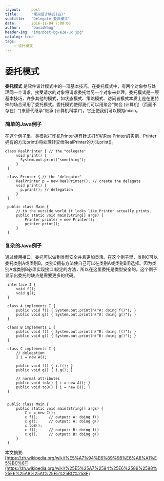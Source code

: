 ```yaml
---
layout:     post
title:      "常用设计模式(四)"
subtitle:   "Delegate 委派模式"
date:       2016-11-04 7:00:00
author:     "DavidWang"
header-img: "img/post-bg-e2e-ux.jpg"
catalog: true
tags:
    - 设计模式
--- 
```


# 委托模式

**委托模式** 是软件设计模式中的一项基本技巧。在委托模式中，有两个对象参与处理同一个请求，接受请求的对象将请求委托给另一个对象来处理。委托模式是一项基本技巧，许多其他的模式，如状态模式、策略模式、访问者模式本质上是在更特殊的场合采用了委托模式。委托模式使得我们可以用聚合"聚合 (计算机)（页面不存在）")来替代继承"继承 (计算机科学)")，它还使我们可以模拟mixin。

### 简单的Java例子

在这个例子里，类模拟打印机Printer拥有针式打印机RealPrinter的实例，Printer拥有的方法print()将处理转交给RealPrinter的方法print()。


```
class RealPrinter { // the "delegate"
     void print() { 
       System.out.print("something"); 
     }
 }
 
 class Printer { // the "delegator"
     RealPrinter p = new RealPrinter(); // create the delegate 
     void print() { 
       p.print(); // delegation
     } 
 }
 
 public class Main {
     // to the outside world it looks like Printer actually prints.
     public static void main(String[] args) {
         Printer printer = new Printer();
         printer.print();
     }
 }
```

### 复杂的Java例子

通过使用接口，委托可以做到类型安全并且更加灵活。在这个例子里，类别C可以委托类别A或类别B，类别C拥有方法使自己可以在类别A或类别B间选择。因为类别A或类别B必须实现接口I规定的方法，所以在这里委托是类型安全的。这个例子显示出委托的缺点是需要更多的代码。


```
 interface I {
     void f();
     void g();
 }
 
 class A implements I {
     public void f() { System.out.println("A: doing f()"); }
     public void g() { System.out.println("A: doing g()"); }
 }
 
 class B implements I {
     public void f() { System.out.println("B: doing f()"); }
     public void g() { System.out.println("B: doing g()"); }
 }
 
 class C implements I {
     // delegation
     I i = new A();
 
     public void f() { i.f(); }
     public void g() { i.g(); }
 
     // normal attributes
     public void toA() { i = new A(); }
     public void toB() { i = new B(); }
 }
 
 
 public class Main {
     public static void main(String[] args) {
         C c = new C();
         c.f();     // output: A: doing f()
         c.g();     // output: A: doing g()
         c.toB();
         c.f();     // output: B: doing f()
         c.g();     // output: B: doing g()
     }
 }
```

本文摘要:[https://zh.wikipedia.org/wiki/%E5%A7%94%E6%89%98%E6%A8%A1%E5%BC%8F](https://zh.wikipedia.org/wiki/%25E5%25A7%2594%25E6%2589%2598%25E6%25A8%25A1%25E5%25BC%258F)